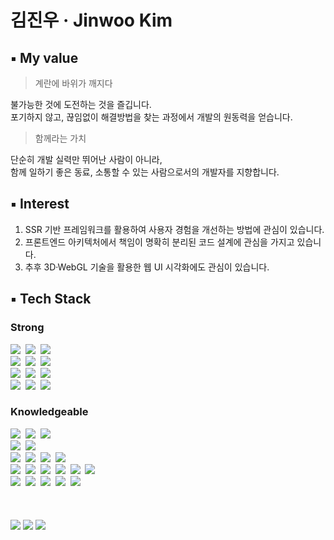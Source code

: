 # 김진우 · Jinwoo Kim


## ▪ My value
> 계란에 바위가 깨지다

불가능한 것에 도전하는 것을 즐깁니다.</br>
포기하지 않고, 끊임없이 해결방법을 찾는 과정에서 개발의 원동력을 얻습니다. </br>

> 함께라는 가치

단순히 개발 실력만 뛰어난 사람이 아니라, </br>
함께 일하기 좋은 동료, 소통할 수 있는 사람으로서의 개발자를 지향합니다.

## ▪ Interest 
1. SSR 기반 프레임워크를 활용하여 사용자 경험을 개선하는 방법에 관심이 있습니다.  </br>
2. 프론트엔드 아키텍처에서 책임이 명확히 분리된 코드 설계에 관심을 가지고 있습니다. </br>
3. 추후 3D·WebGL 기술을 활용한 웹 UI 시각화에도 관심이 있습니다. </br>

## ▪ Tech Stack
### Strong
<div align="left">
  <img src="https://img.shields.io/badge/react-3e4351.svg?style=for-the-badge&logo=react&logoColor=#61DAFB" />&nbsp
  <img src="https://img.shields.io/badge/next.js-3e4351.svg?style=for-the-badge&logo=next.js&logoColor=white" />&nbsp
  <img src="https://img.shields.io/badge/fsd-3e4351.svg?style=for-the-badge&logo=ipfs&logoColor=#65C2CB" />&nbsp
</div>
</div>
<div align="left">
  <img src="https://img.shields.io/badge/javascript-3e4351.svg?style=for-the-badge&logo=javascript&logoColor=#F7DF1E" />&nbsp
  <img src="https://img.shields.io/badge/typescript-3e4351.svg?style=for-the-badge&logo=typescript&logoColor=#3178C6" />&nbsp
  <img src="https://img.shields.io/badge/python-3e4351.svg?style=for-the-badge&logo=python&logoColor=#3776AB" />&nbsp
</div>
<div align="left">
  <img src="https://img.shields.io/badge/tanstack Query-3e4351.svg?style=for-the-badge&logo=reactquery&logoColor=#FF4154" />&nbsp
  <img src="https://img.shields.io/badge/zustand-3e4351.svg?style=for-the-badge&logo=zola&logoColor=#251A15" />&nbsp
  <img src="https://img.shields.io/badge/jotai-3e4351.svg?style=for-the-badge&logo=ghostery&logoColor=#56347C" />&nbsp
</div>
<div align="left">
  <img src="https://img.shields.io/badge/tailwind css-3e4351.svg?style=for-the-badge&logo=tailwind-css&logoColor=#06B6D4" />&nbsp
  <img src="https://img.shields.io/badge/styled components-3e4351.svg?style=for-the-badge&logo=styled-components&logoColor=#DB7093" />&nbsp
  <img src="https://img.shields.io/badge/Shadcn%20ui-3e4351.svg?style=for-the-badge&logo=shadcn/ui&logoColor=white" />&nbsp
</div>

### Knowledgeable
<div align="left">
  <img src="https://img.shields.io/badge/java-3e4351.svg?style=for-the-badge&logo=coffeescript&logoColor=#F98309" />&nbsp
  <img src="https://img.shields.io/badge/c++-3e4351.svg?style=for-the-badge&logo=cplusplus&logoColor=#00599C" />&nbsp
  <img src="https://img.shields.io/badge/c-3e4351.svg?style=for-the-badge&logo=c&logoColor=#A8B9CC" />&nbsp
</div>
<div align="left">
  <img src="https://img.shields.io/badge/recoil-3e4351.svg?style=for-the-badge&logo=recoil&logoColor=#3578E5" />&nbsp
  <img src="https://img.shields.io/badge/context-3e4351.svg?style=for-the-badge&logo=reacttable&logoColor=#F98309" />&nbsp
</div>
<div align="left">
  <img src="https://img.shields.io/badge/tailwind css-3e4351.svg?style=for-the-badge&logo=tailwind-css&logoColor=#06B6D4" />&nbsp
  <img src="https://img.shields.io/badge/styled components-3e4351.svg?style=for-the-badge&logo=styled-components&logoColor=#DB7093" />&nbsp
  <img src="https://img.shields.io/badge/scss-3e4351.svg?style=for-the-badge&logo=sass&logoColor=#CC6699" />&nbsp
  <img src="https://img.shields.io/badge/storybook-3e4351.svg?style=for-the-badge&logo=storybook&logoColor=#FF4785" />&nbsp
</div>
<div align="left">
  <img src="https://img.shields.io/badge/docker-3e4351.svg?style=for-the-badge&logo=docker&logoColor=#2496ED" />&nbsp
  <img src="https://img.shields.io/badge/kubernetes-3e4351.svg?style=for-the-badge&logo=kubernetes&logoColor=#326CE5" />&nbsp
  <img src="https://img.shields.io/badge/pwa-3e4351.svg?style=for-the-badge&logo=pwa&logoColor=#5A0FC8" />&nbsp
  <img src="https://img.shields.io/badge/vercel-3e4351.svg?style=for-the-badge&logo=vercel&logoColor=#000000" />&nbsp
  <img src="https://img.shields.io/badge/supabase-3e4351.svg?style=for-the-badge&logo=supabase&logoColor=#3FCF8E" />&nbsp
  <img src="https://img.shields.io/badge/firebase-3e4351.svg?style=for-the-badge&logo=firebase&logoColor=#DD2C00" />&nbsp
</div>
<div align="left">
  <img src="https://img.shields.io/badge/figma-3e4351.svg?style=for-the-badge&logo=figma&logoColor=#F24E1E" />&nbsp
  <img src="https://img.shields.io/badge/UnrealEngine-3e4351.svg?style=for-the-badge&logo=unrealengine&logoColor=white" />&nbsp
  <img src="https://img.shields.io/badge/githubactions-3e4351.svg?style=for-the-badge&logo=githubactions&logoColor=#2088FF" />&nbsp
  <img src="https://img.shields.io/badge/linux-3e4351.svg?style=for-the-badge&logo=linux&logoColor=#FCC624" />&nbsp
  <img src="https://img.shields.io/badge/postman-3e4351.svg?style=for-the-badge&logo=postman&logoColor=#FF6C37" />&nbsp
</div>
<!--
<div align="left">
  <img src="https://img.shields.io/badge/jira-3e4351.svg?style=for-the-badge&logo=jira&logoColor=#0052CC" />&nbsp
  <img src="https://img.shields.io/badge/slack-3e4351.svg?style=for-the-badge&logo=slack&logoColor=#4A154B" />&nbsp
  <img src="https://img.shields.io/badge/git-3e4351.svg?style=for-the-badge&logo=git&logoColor=#F05032" />&nbsp
  <img src="https://img.shields.io/badge/notion-3e4351.svg?style=for-the-badge&logo=notion&logoColor=white" />&nbsp
  <img src="https://img.shields.io/badge/postman-3e4351.svg?style=for-the-badge&logo=postman&logoColor=#FF6C37" />&nbsp
</div> -->

<br/>
<br/>
<br/>

<div align="left">
  <img src="https://github-readme-stats.vercel.app/api/top-langs/?username=Jinviz&layout=compact&theme=github_dark_dimmed" />
  <img src="https://github-readme-stats.vercel.app/api?username=Jinviz&show_icons=true&theme=github_dark_dimmed&hide_rank=true&hide=stars" />
  <img src="http://mazassumnida.wtf/api/v2/generate_badge?boj=kb1812" /> 
</div>
</br></br>

<!--
### 💻 PROJECT
<table>
<!-- 팀 -->
<!--  <tr>
    <td align="center" colspan="1">
      <a href="https://github.com/TEAM-whereisphoto">
        <strong>여기사진</strong></td>
      </a>
    <td align="center" colspan="1">
      <a href="https://github.com/Wine-O-clocK">
        <strong>Wine O'clocK</strong>
      </a>
    </td>
    <td align="center" colspan="1">
      <a href="https://github.com/ConnectingChips">
        <strong>작심삼칩</strong></td>
      </a>
  </tr>

<!-- 이미지 -->
<!--  <tr>
    <td>
      <a href="https://github.com/TEAM-whereisphoto">
        <img src="https://github.com/bnfkim/bnfkim/assets/80308473/9d36f5e7-694d-40fe-8005-560605b3c5f0" width="200px"/>
      </a>
    </td>
    <td>
      <a href="https://github.com/Wine-O-clocK">
        <img src="https://github.com/bnfkim/bnfkim/assets/80308473/edcdac5b-f9ea-4408-bb0f-5aebf0ec5900" width="200px"/>
      </a>
    </td>
    <td>
      <a href="https://github.com/ConnectingChips">
        <img src="https://github.com/bnfkim/bnfkim/assets/80308473/907839fd-175c-4aae-8678-ce6b2c6eaf46" width="200px"/>
      </a>
    </td>
  </tr>
</table> -->

<!-- <div align="center">
  <a href="https://medium.com/@rlawlsdn9583">
    <img src="https://img.shields.io/badge/Medium-1EBC8F?style=for-the-badge&logo=Medium&logoColor=white" />&nbsp
  </a>
  <a href="20212908@soongsil.ac.kr">
    <img
      src="https://img.shields.io/badge/20212908@soongsil.ac.kr-0078D4?style=for-the-badge&logo=microsoftoutlook&logoColor=white"/>&nbsp
  </a>
  <a href="https://blog.naver.com/j_nary">
    <img
      src="https://img.shields.io/badge/blog-03C75A?style=for-the-badge&logo=naver&logoColor=white"/>&nbsp
  </a>
  <a href="https://www.instagram.com/j_naary/">
    <img
      src="https://img.shields.io/badge/instagram-E4405F?style=for-the-badge&logo=instagram&logoColor=white"/>&nbsp
  </a>
</div> -->

